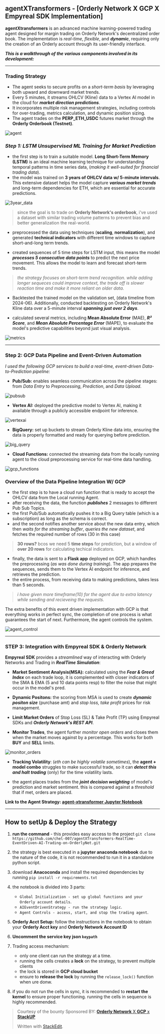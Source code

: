 ## agentXTransformers - [Orderly Network X GCP X Empyreal SDK Implementation]

**agentXtransformers** is an advanced machine learning-powered trading agent designed for margin trading on Orderly Network's decentralized order book. The implementation is *real-time*, *flexible*, and ***dynamic***, requiring only the creation of an Orderly account through its user-friendly interface.

***This is a walkthrough of the various components involved in its development:***

<hr>


### Trading Strategy
-   The agent seeks to secure profits on a *short-term basis* by leveraging both upward and downward market trends.
-   Every 5 minutes, it streams OHLCV (Kline) data to a Vertex AI model in the cloud for ***market direction predictions***.
-   It incorporates multiple risk management strategies, including controls for over-trading, metrics calculation, and dynamic position sizing.
-   The agent trades on the **PERP_ETH_USDC** futures market through the **Orderly Orderbook (Testnet)**.

![agent](images/agent.png)


### *Step 1: LSTM Unsupervised ML Training for Market Prediction*

-   the first step is to train a suitable model. **Long Short-Term Memory (LSTM)** is an ideal machine learning technique for understanding temporal patterns in time series data, (*making it well-suited for financial trading data*).
-   the model was trained on **3 years of OHLCV data** **w/ 5-minute intervals**. This extensive dataset helps the model capture ***various market trends*** and long-term dependencies for ETH, which are essential for accurate predictions.

![3year_data](images/3year_data.png) 

> since the goal is to trade on **Orderly Network's orderbook**, i've used a dataset with similar trading volume patterns to prevent bias and better generalization the real-world.

-   preprocessed the data using techniques (**scaling**, **normalization**), and generated **technical indicators** with different time windows to capture short-and-long term trends.

-   created sequences of 5 time steps for LSTM input, this means the model ***processes 5 consecutive data points*** to predict the next price movement. This allows the model to learn and forecast short-term trends.

> _the strategy focuses on short-term trend recognition. while adding longer sequeces could improve context, the trade off is slower reaction time and make it more reliant on older data._

-   Backtested the trained model on the validation set, (data timeline from 2024-06). Additionally, conducted backtesting on Orderly Network's Kline data over a 5-minute interval ***spanning just over 2 days***.

-   calculated several metrics, including **Mean Absolute Error** (MAE), ***R² Score***, and ***Mean Absolute Percentage Error*** (MAPE), to evaluate the model's predictive capabilities beyond just visual analysis.

![metrics](images/metrics.png)

<hr>

### Step 2: GCP Data Pipeline and Event-Driven Automation

*I used the following GCP services to build a real-time, event-driven Data-to-Prediction pipeline:*

- **Pub/Sub:** enables seamless communication across the pipeline stages: from *Data Entry* to *Preprocessing*, *Prediction*, and *Data Upload*.

![pubsub](images/pubsub.png)

-   **Vertex AI:** deployed the predictive model to Vertex AI, making it available through a publicly accessible endpoint for inference.

![vertexai](images/vertexai.png)

-   **BigQuery:** set up buckets to stream Orderly Kline data into, ensuring the data is properly formatted and ready for querying before prediction.

![big_query](images/bigquery.png)

-   **Cloud Functions:** connected the streaming data from the locally running agent to the cloud preprocessing service for real-time data handling.

![gcp_functions](images/gcp_functions.png) 

### Overview of the Data Pipeline Integration W/ GCP
* the first step is to have a cloud run function that is ready to accept the OHLCV data from the Local running Agent. 
* after receiving the data, the function ***publishes*** 2 messages to different Pub Sub Topics. 
* the first Pub/Sub automatically pushes it to a Big Query table (which is a subscription) as long as the schema is correct.
* and the second notifies another service about the new data entry, which then *waits for the streaming buffer*, *queries the new dataset*, and fetches the required number of rows (30 in this case)

> **30 rows?** bcos we need 5 **time steps** for prediction, but a window of **over 20 rows** for calculating techical indicators.

-   finally, the data is sent to a **Flask app** deployed on GCP, which handles the preprocessing (*as was done during training*). The app prepares the sequences, sends them to the Vertex AI endpoint for inference, and retrieves the prediction.
-   the entire process, from receiving data to making predictions, takes less than 5 seconds.

> *i have given more timeframe(10) for the agent due to extra latency while sending and recieveing the requests.*

The extra benefits of this event driven implementation with GCP is that everything works in perfect sync, the completion of one process is what guarantees the start of  next. Furthermore, the agent controls the system.

![agent_control](images/agent_control.png)

<hr>

### STEP 3: Integration with Empyreal SDK & Orderly Network
**Empyreal SDK** provides a *streamlined* way of interacting with Orderly Networks and Trading in ***RealTime Simulation***:

* **Market Sentiment Analysis(MSA):** calculated using the ***Fear & Greed Index*** on each trade loop, it is complemented with closer indicators of the SMA & EMA (5 and 10 data points resp) to filter the noise that might occur in the model's pred.

* **Dynamic Positons:** the scoring from MSA is used to create ***dynamic positon size*** (purchase amt) and *stop loss, take profit* prices for risk management.

* **Limit Market Orders** of Stop Loss (SL) & Take Profit (TP) using Empyreal SDKs and  ***Orderly Network's REST API***.

* **Monitor Trades**, the agent further *monitor open orders* and closes them when the market moves against by a percentage. This works for both **BUY** and **SELL** limits.

![monitor_orders](images/monitor_orders.png)

* **Tracking Volatility**: (*eth can be highly volatile sometimes*), the **agent + model combo** struggles to make successful trade, so it can ***detect this and halt trading*** (only) for the time volatility lasts.

* the agent places trades from the ***joint decision weighting*** of model's prediction and market sentiment. this is compared against a *threshold* that if met, orders are placed.


**Link to the Agent Strategy: [agent-xtransformer Jupyter Notebook](https://github.com/chel-007/agentXTransformers-RealTime-EventDriven-AI-Trading-on-OrderlyNet/blob/main/agent-xtransformer.ipynb)**


<hr>

## How to setUp & Deploy the Strategy

1. **run the command** - this provides easy access to the project `git clone https://github.com/chel-007/agentXTransformers-RealTime-EventDriven-AI-Trading-on-OrderlyNet.git`

2. the strategy is best executed in a **jupyter anaconda notebook** due to the nature of the code, it is not recommended to run it in a standalone python script.

3. download **Anacoconda** and install the required dependencies by running `pip install -r requirements.txt`

4. the notebook is divided into 3 parts:
    * `Global Initialization - set up global functions and your Orderly account details`.
    * `AIEventDrivenStrategy - run the strategy logic`.
    * `Agent Controls - access, start, and stop the trading agent`.

5. **Orderly Acct Setup:** follow the instructions in the notebook to obtain your **Orderly Acct key** and **Orderly Network Account ID**

6. **Uncomment the service key json `keypath`**

7. Trading access mechanism: 
    * only one client can run the strategy at a time.
    * running the cells creates a  **lock** on the strategy, to prevent multiple clients
    * the lock is stored in **GCP cloud bucket**
    * ensure to **release the lock** by running the `release_lock()` function when ure donw.

8. if you do not run the cells in sync, it is recommended to **restart the kernel** to ensure proper functioning. running the cells in sequence is highly recommended.




> Courtesy of the bounty Sponsored BY: [**Orderly Network** X **GCP** x **StackUP**](https://earn.stackup.dev/campaigns/unleashing-the-power-of-ai-trading-agents/quests/orderly-network-x-google-cloud-bounty-unleashing-the-power-of-ai-trading-agents-43d3)
> 
> 
> Written with [StackEdit](https://stackedit.io/).
